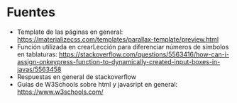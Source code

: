 # Fuentes

- Template de las páginas en general: https://materializecss.com/templates/parallax-template/preview.html
- Función utilizada en crearLección para diferenciar números de símbolos en tablaturas: https://stackoverflow.com/questions/5563416/how-can-i-assign-onkeypress-function-to-dynamically-created-input-boxes-in-javas/5563458
- Respuestas en general de stackoverflow
- Guías de W3Schools sobre html y javasript en general: https://www.w3schools.com/
